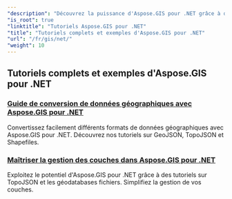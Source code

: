 ```yaml
---
"description": "Découvrez la puissance d'Aspose.GIS pour .NET grâce à des tutoriels complets. Maîtrisez la conversion de données géographiques, la création de géométries, l'analyse, la gestion des couches, et bien plus encore."
"is_root": true
"linktitle": "Tutoriels Aspose.GIS pour .NET"
"title": "Tutoriels complets et exemples d'Aspose.GIS pour .NET"
"url": "/fr/gis/net/"
"weight": 10
---
```


## Tutoriels complets et exemples d'Aspose.GIS pour .NET 
### [Guide de conversion de données géographiques avec Aspose.GIS pour .NET](./guide-to-geo-data-conversion/)
Convertissez facilement différents formats de données géographiques avec Aspose.GIS pour .NET. Découvrez nos tutoriels sur GeoJSON, TopoJSON et Shapefiles.
### [Maîtriser la gestion des couches dans Aspose.GIS pour .NET](./mastering-layer-management/)
Exploitez le potentiel d'Aspose.GIS pour .NET grâce à des tutoriels sur TopoJSON et les géodatabases fichiers. Simplifiez la gestion de vos couches.